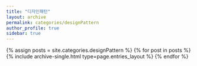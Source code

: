 ```yaml
---
title: "디자인패턴"
layout: archive
permalink: categories/designPattern
author_profile: true
sidebar: true
---
```


{% assign posts = site.categories.designPattern %}
{% for post in posts %} {% include archive-single.html type=page.entries_layout %} {% endfor %}